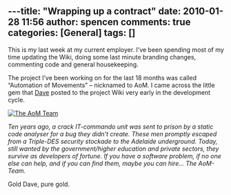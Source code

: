 ---title: "Wrapping up a contract"
date: 2010-01-28 11:56
author: spencen
comments: true
categories: [General]
tags: []
---
This is my last week at my current employer. I’ve been spending most of my time updating the Wiki, doing some last minute branding changes, commenting code and general housekeeping.
  

The project I’ve been working on for the last 18 months was called “Automation of Movements” – nicknamed to AoM. I came across the little gem that [Dave](http://david.gardiner.net.au/) posted to the project Wiki very early in the development cycle.
  

<a href="/images/The%20AoM%20Team_2.png">![The AoM Team](/images/The%20AoM%20Team_thumb.png "The AoM Team")</a> 
  

*Ten years ago, a crack IT-commando unit was sent to prison by a static code analyser for a bug they didn't create. These men promptly escaped from a Triple-DES security stockade to the Adelaide underground. Today, still wanted by the government/higher education and private sectors, they survive as developers of fortune. If you have a software problem, if no one else can help, and if you can find them, maybe you can hire... The AoM-Team.*
  

Gold Dave, pure gold.


